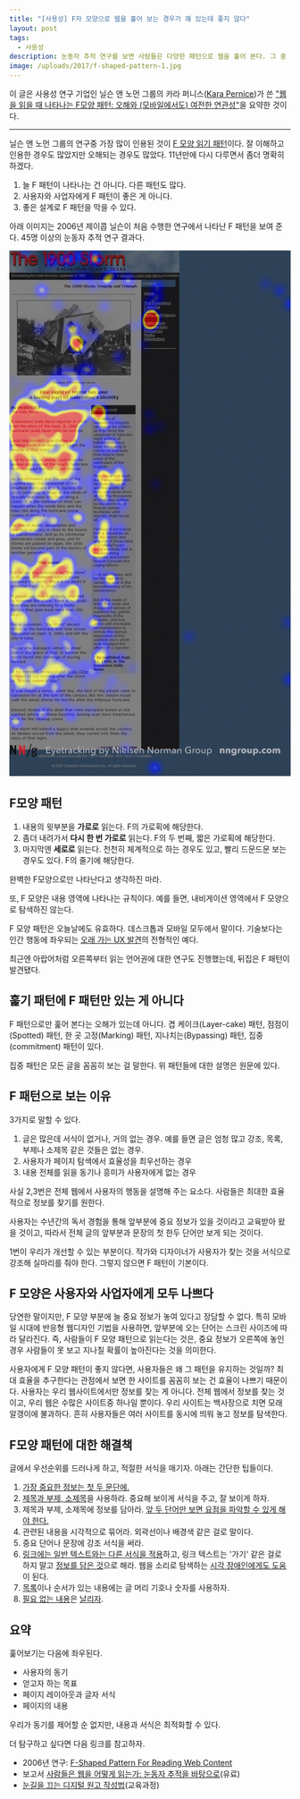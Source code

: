 ```yaml
---
title: "[사용성] F자 모양으로 웹을 훑어 보는 경우가 꽤 있는데 좋지 않다"
layout: post
tags: 
  - 사용성
description: 눈동자 추적 연구를 보면 사람들은 다양한 패턴으로 웹을 훑어 본다. 그 중 하나는 F 모양 패턴이다. 이 패턴을 발견한지 11년이 지났다. 오늘날엔 어떤 의미가 있는지 살펴 본다.
image: /uploads/2017/f-shaped-pattern-1.jpg
---
```


이 글은 사용성 연구 기업인 닐슨 앤 노먼 그룹의 카라 퍼니스([Kara Pernice][1])가 쓴 ["웹을 읽을 때 나타나는 F모양 패턴: 오해와 (모바일에서도) 여전한 연관성"][2]을 요약한 것이다. 

[1]: https://www.nngroup.com/articles/author/kara-pernice/
[2]: https://www.nngroup.com/articles/f-shaped-pattern-reading-web-content/

------

닐슨 앤 노먼 그룹의 연구중 가장 많이 인용된 것이 [F 모양 읽기 패턴][3]이다. 잘 이해하고 인용한 경우도 많았지만 오해되는 경우도 많았다. 11년만에 다시 다루면서 좀더 명확히 하겠다.

[3]: https://www.nngroup.com/articles/f-shaped-pattern-reading-web-content-discovered/

1. 늘 F 패턴이 나타나는 건 아니다. 다른 패턴도 많다.
2. 사용자와 사업자에게 F 패턴이 좋은 게 아니다.
3. 좋은 설계로 F 패턴을 막을 수 있다.

아래 이미지는 2006년 제이콥 닐슨이 처음 수행한 연구에서 나타난 F 패턴을 보여 준다. 45명 이상의 눈동자 추적 연구 결과다.

![](/uploads/2017/f-shaped-pattern-1.jpg)


## F모양 패턴

1. 내용의 윗부분을 **가로로** 읽는다. F의 가로획에 해당한다.
2. 좀더 내려가서 **다시 한 번 가로로** 읽는다. F의 두 번째, 짧은 가로획에 해당한다.
3. 마지막엔 **세로로** 읽는다. 천천히 체계적으로 하는 경우도 있고, 빨리 드문드문 보는 경우도 있다. F의 줄기에 해당한다.

완벽한 F모양으로만 나타난다고 생각하진 마라.

또, F 모양은 내용 영역에 나타나는 규칙이다. 예를 들면, 내비게이션 영역에서 F 모양으로 탐색하진 않는다.

F 모양 패턴은 오늘날에도 유효하다. 데스크톱과 모바일 모두에서 말이다. 기술보다는 인간 행동에 좌우되는 [오래 가는 UX 발견][4]의 전형적인 예다.

[4]: https://www.nngroup.com/articles/usability-guidelines-change/

최근엔 아랍어처럼 오른쪽부터 읽는 언어권에 대한 연구도 진행했는데, 뒤집은 F 패턴이 발견됐다.


## 훑기 패턴에 F 패턴만 있는 게 아니다

F 패턴으로만 훑어 본다는 오해가 있는데 아니다. 겹 케이크(Layer-cake) 패턴, 점점이(Spotted) 패턴, 한 곳 고정(Marking) 패턴, 지나치는(Bypassing) 패턴, 집중(commitment) 패턴이 있다.

집중 패턴은 모든 글을 꼼꼼히 보는 걸 말한다. 위 패턴들에 대한 설명은 원문에 있다.


## F 패턴으로 보는 이유

3가지로 말할 수 있다.

1. 글은 많은데 서식이 없거나, 거의 없는 경우. 예를 들면 글은 엄청 많고 강조, 목록, 부제나 소제목 같은 것들은 없는 경우.
2. 사용자가 페이지 탐색에서 효율성을 최우선하는 경우
3. 내용 전체를 읽을 동기나 흥미가 사용자에게 없는 경우

사실 2,3번은 전체 웹에서 사용자의 행동을 설명해 주는 요소다. 사람들은 최대한 효율적으로 정보를 찾기를 원한다.

사용자는 수년간의 독서 경험을 통해 앞부분에 중요 정보가 있을 것이라고 교육받아 왔을 것이고, 따라서 전체 글의 앞부분과 문장의 첫 한두 단어만 보게 되는 것이다.

1번이 우리가 개선할 수 있는 부분이다. 작가와 디자이너가 사용자가 찾는 것을 서식으로 강조해 실마리를 줘야 한다. 그렇지 않으면 F 패턴이 기본이다.


## F 모양은 사용자와 사업자에게 모두 나쁘다

당연한 말이지만, F 모양 부분에 늘 중요 정보가 놓여 있다고 장담할 수 없다. 특히 모바일 시대에 반응형 웹디자인 기법을 사용하면, 앞부분에 오는 단어는 스크린 사이즈에 따라 달라진다. 즉, 사람들이 F 모양 패턴으로 읽는다는 것은, 중요 정보가 오른쪽에 놓인 경우 사람들이 못 보고 지나칠 확률이 높아진다는 것을 의미한다.

사용자에게 F 모양 패턴이 좋지 않다면, 사용자들은 왜 그 패턴을 유지하는 것일까? 최대 효율을 추구한다는 관점에서 보면 한 사이트를 꼼꼼히 보는 건 효율이 나쁘기 때문이다. 사용자는 우리 웹사이트에서만 정보를 찾는 게 아니다. 전체 웹에서 정보를 찾는 것이고, 우리 웹은 수많은 사이트중 하나일 뿐이다. 우리 사이트는 백사장으로 치면 모래 알갱이에 불과하다. 흔히 사용자들은 여러 사이트를 동시에 띄워 놓고 정보를 탐색한다.


## F모양 패턴에 대한 해결책

글에서 우선순위를 드러나게 하고, 적절한 서식을 매기자. 아래는 간단한 팁들이다.

1. [가장 중요한 정보는 첫 두 문단에.](https://www.nngroup.com/articles/website-reading/)
2. [제목과 부제, 소제목][heading]을 사용하라. 중요해 보이게 서식을 주고, 잘 보이게 하자. 
3. 제목과 부제, 소제목에 정보를 담아라. [앞 두 단어만 보면 요점을 파악할 수 있게 해야 한다.][first-two-words]
4. 관련된 내용을 시각적으로 묶어라. 외곽선이나 배경색 같은 걸로 말이다.
5. 중요 단어나 문장에 강조 서식을 써라.
6. [링크에는 일반 텍스트와는 다른 서식을 적용][link]하고, 링크 텍스트는 '가기' 같은 걸로 하지 말고 [정보를 담은 것][informational-link]으로 해라. 웹을 소리로 탐색하는 [시각 장애인에게도 도움][accessibility]이 된다.
7. [목록][list]이나 순서가 있는 내용에는 글 머리 기호나 숫자를 사용하자.
8. [필요 없는 내용][unnecessary]은 [날리자][cut].

[heading]: https://www.nngroup.com/articles/headings-pickup-lines/
[first-two-words]: https://www.nngroup.com/articles/first-2-words-a-signal-for-scanning/
[link]: https://www.nngroup.com/articles/guidelines-for-visualizing-links/
[informational-link]: https://www.nngroup.com/articles/writing-links/
[accessibility]: https://www.nngroup.com/reports/usability-guidelines-accessible-web-design/
[list]: https://www.nngroup.com/articles/presenting-bulleted-lists/
[unnecessary]: https://www.nngroup.com/articles/blah-blah-text-keep-cut-or-kill/
[cut]: https://www.nngroup.com/articles/condense-mobile-content/


## 요약

훑어보기는 다음에 좌우된다.

- 사용자의 동기
- 얻고자 하는 목표
- 페이지 레이아웃과 글자 서식
- 페이지의 내용

우리가 동기를 제어할 순 없지만, 내용과 서식은 최적화할 수 있다. 

더 탐구하고 싶다면 다음 링크를 참고하자.

- 2006년 연구: [F-Shaped Pattern For Reading Web Content][2]
- 보고서 [사람들은 웹을 어떻게 읽는가: 눈동자 추적을 바탕으로][report](유료)
- [눈길을 끄는 디지털 원고 작성법][writing](교육과정)

[report]: https://www.nngroup.com/reports/how-people-read-web-eyetracking-evidence/
[writing]: https://www.nngroup.com/courses/writing/






